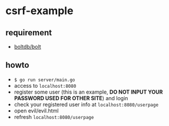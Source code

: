 csrf-example
============

## requirement

* [boltdb/bolt](https://github.com/boltdb/bolt)

## howto

* `$ go run server/main.go`
* access to `localhost:8080`
* register some user (this is an example, **DO NOT INPUT YOUR PASSWORD USED FOR OTHER SITE**) and login
* check your registered user info at `localhost:8080/userpage`
* open evil/evil.html
* refresh `localhost:8080/userpage`
